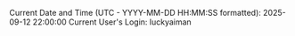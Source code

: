 Current Date and Time (UTC - YYYY-MM-DD HH:MM:SS formatted): 2025-09-12 22:00:00
Current User's Login: luckyaiman
